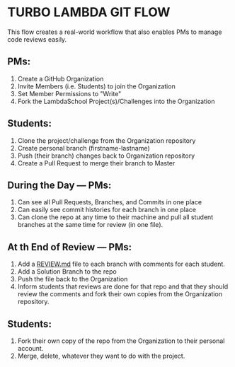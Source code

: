 # TURBO LAMBDA GIT FLOW

This flow creates a real-world workflow that also enables PMs to manage code reviews easily.

## PMs:

1. Create a GitHub Organization
2. Invite Members (i.e. Students) to join the Organization
3. Set Member Permissions to "Write"
4. Fork the LambdaSchool Project(s)/Challenges into the Organization

## Students:

1. Clone the project/challenge from the Organization repository
2. Create personal branch (firstname-lastname)
3. Push (their branch) changes back to Organization repository
4. Create a Pull Request to merge their branch to Master

## During the Day — PMs:

1. Can see all Pull Requests, Branches, and Commits in one place
2. Can easily see commit histories for each branch in one place
3. Can clone the repo at any time to their machine and pull all student branches at the same time for review (in one file).

## At th End of Review — PMs:

1. Add a [REVIEW.md](http://review.md) file to each branch with comments for each student.
2. Add a Solution Branch to the repo
3. Push the file back to the Organization
4. Inform students that reviews are done for that repo and that they should review the comments and fork their own copies from the Organization repository.

## Students:

1. Fork their own copy of the repo from the Organization to their personal account.
2. Merge, delete, whatever they want to do with the project.

